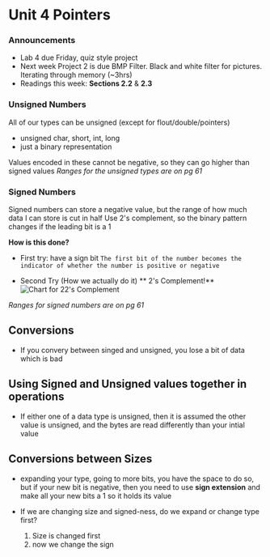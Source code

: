 # Unit 4 Pointers
### Announcements
- Lab 4 due Friday, quiz style project
- Next week Project 2 is due BMP Filter. Black and white filter for pictures. Iterating through memory (~3hrs)
- Readings this week: **Sections 2.2** & **2.3**

### Unsigned Numbers
All of our types can be unsigned (except for flout/double/pointers)
- unsigned char, short, int, long
- just a binary representation

Values encoded in these cannot be negative, so they can go higher than signed values
_Ranges for the unsigned types are on pg 61_

### Signed Numbers
Signed numbers can store a negative value, but the range of how much data I can store is cut in half
Use 2's complement, so the binary pattern changes if the leading bit is a 1

**How is this done?**
- First try: have a sign bit
```The first bit of the number becomes the indicator of whether the number is positive or negative```

- Second Try (How we actually do it)
** 2's Complement!**
![Chart for 22's Complement](https://miro.medium.com/v2/resize:fit:401/1*Pt_CXz1ycPFFvVjc7X-DpQ.png)

_Ranges for signed numbers are on pg 61_

## Conversions
- If you convery between singed and unsigned, you lose a bit of data which is bad

## Using Signed and Unsigned values together in operations
- If either one of a data type is unsigned, then it is assumed the other value is unsigned, and the bytes are read differently than your intial value

## Conversions between Sizes
- expanding your type, going to more bits, you have the space to do so, but if your new bit is negative, then you need to use **sign extension** and make all your new bits a 1 so it holds its value

- If we are changing size and signed-ness, do we expand or change type first?
  1. Size is changed first
  2. now we change the sign


